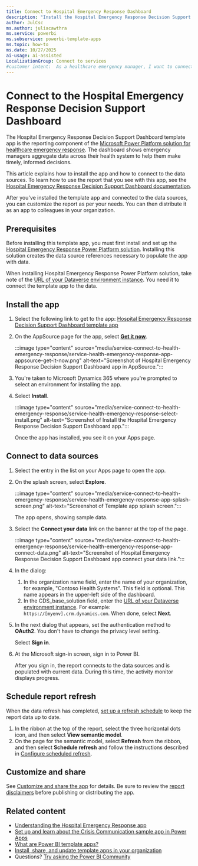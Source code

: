 ```yaml
---
title: Connect to Hospital Emergency Response Dashboard
description: "Install the Hospital Emergency Response Decision Support Dashboard template app and connect to your healthcare data. Get step-by-step setup instructions now."
author: JulCsc
ms.author: juliacawthra
ms.service: powerbi
ms.subservice: powerbi-template-apps
ms.topic: how-to
ms.date: 10/27/2025
ai-usage: ai-assisted
LocalizationGroup: Connect to services
#customer intent:  As a healthcare emergency manager, I want to connect to and use the Hospital Emergency Response Decision Support Dashboard so that I can make timely and informed decisions based on aggregate data across the health system.
---
```


# Connect to the Hospital Emergency Response Decision Support Dashboard

The Hospital Emergency Response Decision Support Dashboard template app is the reporting component of the [Microsoft Power Platform solution for healthcare emergency response](/powerapps/sample-apps/emergency-response/deploy-configure). The dashboard shows emergency managers aggregate data across their health system to help them make timely, informed decisions.

This article explains how to install the app and how to connect to the data sources. To learn how to use the report that you see with this app, see the [Hospital Emergency Response Decision Support Dashboard documentation](/powerapps/sample-apps/emergency-response/deploy-configure).

After you've installed the template app and connected to the data sources, you can customize the report as per your needs. You can then distribute it as an app to colleagues in your organization.

## Prerequisites

Before installing this template app, you must first install and set up the [Hospital Emergency Response Power Platform solution](/powerapps/sample-apps/emergency-response/deploy-configure). Installing this solution creates the data source references necessary to populate the app with data.

When installing Hospital Emergency Response Power Platform solution, take note of the [URL of your Dataverse environment instance](/powerapps/sample-apps/emergency-response/deploy-configure#publish-the-power-bi-dashboard). You need it to connect the template app to the data.

## Install the app

1. Select the following link to get to the app: [Hospital Emergency Response Decision Support Dashboard template app](https://appsource.microsoft.com/en-us/product/dynamics-365/mscrm.pphersapp)
1. On the AppSource page for the app, select [**Get it now**](https://appsource.microsoft.com/en-us/product/dynamics-365/mscrm.pphersapp).

    :::image type="content" source="media/service-connect-to-health-emergency-response/service-health-emergency-response-app-appsource-get-it-now.png" alt-text="Screenshot of Hospital Emergency Response Decision Support Dashboard app in AppSource.":::

1. You're taken to Microsoft Dynamics 365 where you're prompted to select an environment for installing the app.
1. Select **Install**.

    :::image type="content" source="media/service-connect-to-health-emergency-response/service-health-emergency-response-select-install.png" alt-text="Screenshot of Install the Hospital Emergency Response Decision Support Dashboard app.":::

    Once the app has installed, you see it on your Apps page.

## Connect to data sources

1. Select the entry in the list on your Apps page to open the app.
1. On the splash screen, select **Explore**.

   :::image type="content" source="media/service-connect-to-health-emergency-response/service-health-emergency-response-app-splash-screen.png" alt-text="Screenshot of Template app splash screen.":::

   The app opens, showing sample data.

1. Select the **Connect your data** link on the banner at the top of the page.

   :::image type="content" source="media/service-connect-to-health-emergency-response/service-health-emergency-response-app-connect-data.png" alt-text="Screenshot of Hospital Emergency Response Decision Support Dashboard app connect your data link.":::

1. In the dialog:
   1. In the organization name field, enter the name of your organization, for example, "Contoso Health Systems". This field is optional. This name appears in the upper-left side of the dashboard.
   1. In the CDS_base_solution field, enter the [URL of your Dataverse environment instance](/powerapps/sample-apps/emergency-response/deploy-configure#publish-the-power-bi-dashboard). For example: `https://[myenv].crm.dynamics.com`. When done, select **Next**.

1. In the next dialog that appears, set the authentication method to **OAuth2**. You don't have to change the privacy level setting.

   Select **Sign in**.

1. At the Microsoft sign-in screen, sign in to Power BI.

   After you sign in, the report connects to the data sources and is populated with current data. During this time, the activity monitor displays progress.

## Schedule report refresh

When the data refresh has completed, [set up a refresh schedule](../connect-data/refresh-scheduled-refresh.md) to keep the report data up to date.

1. In the ribbon at the top of the report, select the three horizontal dots icon, and then select **View semantic model**.
1. On the page for the semantic model, select **Refresh** from the ribbon, and then select **Schedule refresh** and follow the instructions described in [Configure scheduled refresh](../connect-data/refresh-scheduled-refresh.md).

## Customize and share

See [Customize and share the app](../connect-data/service-template-apps-install-distribute.md#customize-and-share-the-app) for details. Be sure to review the [report disclaimers](../create-reports/sample-covid-19-us.md#disclaimers) before publishing or distributing the app.

## Related content

- [Understanding the Hospital Emergency Response app](/powerapps/sample-apps/emergency-response/deploy-configure)
- [Set up and learn about the Crisis Communication sample app in Power Apps](/powerapps/maker/canvas-apps/sample-crisis-communication-app)
- [What are Power BI template apps?](../connect-data/service-template-apps-overview.md)
- [Install, share, and update template apps in your organization](../connect-data/service-template-apps-install-distribute.md)
- Questions? [Try asking the Power BI Community](https://community.powerbi.com/)
